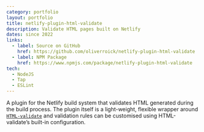```yaml
---
category: portfolio
layout: portfolio
title: netlify-plugin-html-validate
description: Validate HTML pages built on Netlify
dates: since 2022
links:
  - label: Source on GitHub
    href: https://github.com/oliverroick/netlify-plugin-html-validate
  - label: NPM Package
    href: https://www.npmjs.com/package/netlify-plugin-html-validate
tech:
  - NodeJS
  - Tap
  - ESLint
---
```


A plugin for the Netlify build system that validates HTML generated during the build process. The plugin itself is a light-weight, flexible wrapper around [`HTML-validate`](https://html-validate.org/) and validation rules can be customised using HTML-validate’s built-in configuration.
